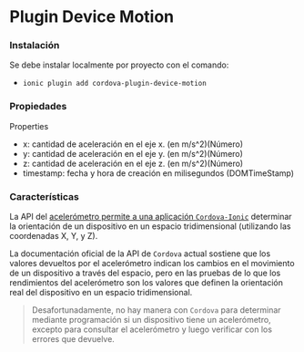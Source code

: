 # Plugin Device Motion

### Instalación
Se debe instalar localmente por proyecto con el comando:

- `ionic plugin add cordova-plugin-device-motion`

### Propiedades

Properties
- x: cantidad de aceleración en el eje x. (en m/s^2)(Número)
- y: cantidad de aceleración en el eje y. (en m/s^2)(Número)
- z: cantidad de aceleración en el eje z. (en m/s^2)(Número)
- timestamp: fecha y hora de creación en milisegundos (DOMTimeStamp)

### Características

La API del [acelerómetro permite a una aplicación `Cordova-Ionic`](https://github.com/apache/cordova-plugin-device-motion) determinar la orientación de un dispositivo en un espacio tridimensional (utilizando las coordenadas X, Y, y Z).

La documentación oficial de la API de `Cordova` actual sostiene que los valores devueltos por el acelerómetro indican los cambios en el movimiento de un dispositivo a través del espacio, 
pero en las pruebas de lo que los rendimientos del acelerómetro son los valores que definen la orientación real del dispositivo en un espacio tridimensional.

> Desafortunadamente, no hay manera con `Cordova` para determinar mediante programación si un dispositivo tiene un acelerómetro, excepto para consultar el acelerómetro y luego verificar con los errores que devuelve.